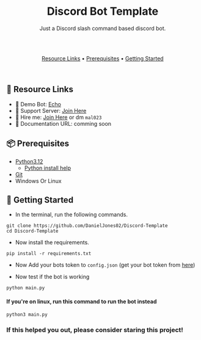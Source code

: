 <h1 align="center">
  <br>
  Discord Bot Template
  <br>
  
</h1>

<p align="center">Just a Discord slash command based discord bot.</p>

<br>

<br>

<p align="center">
  <a href="#-resource-links">Resource Links</a>
  •
  <a href="#-prerequisites">Prerequisites</a>
  •
  <a href="#-getting-started">Getting Started</a>
</p>

<br>

## 🔗 Resource Links

- 🤖 Demo Bot: [Echo](https://discord.com/oauth2/authorize?client_id=1075434463217066014&permissions=1651750693974&scope=bot)
- 🤝 Support Server: [Join Here](https://discord.gg/kNWkT8xWg6)
- 🤝 Hire me: [Join Here](https://discord.gg/kNWkT8xWg6) or dm `mal023`
- 📂 Documentation URL: comming soon

## 📦 Prerequisites

- [Python3.12](https://www.python.org/downloads/release/python-3120/)
  - [Python install help](https://www.youtube.com/watch?v=nU2Egc3Zx3Q) 
- [Git](https://git-scm.com/downloads)
- Windows Or Linux

## 🚀 Getting Started

- In the terminal, run the following commands.

```
git clone https://github.com/DanielJones02/Discord-Template
cd Discord-Template
```

- Now install the requirements.

```
pip install -r requirements.txt
```

- Now Add your bots token to `config.json` (get your bot token from [here](https://discord.com/developers/applications))

- Now test if the bot is working

```
python main.py
```

#### If you're on linux, run this command to run the bot instead

```
python3 main.py
```

### If this helped you out, please consider staring this project!
